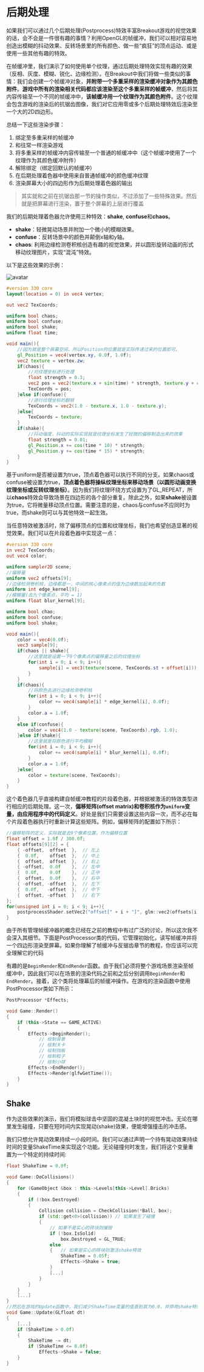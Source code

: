 # 后期处理

​		如果我们可以通过几个后期处理(Postprocess)特效丰富Breakout游戏的视觉效果的话，会不会是一件很有趣的事情？利用OpenGL的帧缓冲，我们可以相对容易地创造出模糊的抖动效果、反转场景里的所有颜色、做一些“疯狂”的顶点运动、或是使用一些其他有趣的特效。

​		在帧缓冲里，我们演示了如何使用单个纹理，通过后期处理特效实现有趣的效果（反相、灰度、模糊、锐化、边缘检测）。在Breakout中我们将做一些类似的事情：我们会创建一个帧缓冲对象，**并附带一个多重采样的渲染缓冲对象作为其颜色附件**。**游戏中所有的渲染相关代码都应该渲染至这个多重采样的帧缓冲**，然后将其内容传输至一个不同的帧缓冲中，**该帧缓冲用一个纹理作为其颜色附件**。这个纹理会包含游戏的渲染后的抗锯齿图像，我们对它应用零或多个后期处理特效后渲染至一个大的2D四边形。

总结一下这些渲染步骤：

1. 绑定至多重采样的帧缓冲
2. 和往常一样渲染游戏
3. 将多重采样的帧缓冲内容传输至一个普通的帧缓冲中（这个帧缓冲使用了一个纹理作为其颜色缓冲附件）
4. 解除绑定（绑定回默认的帧缓冲）
5. 在后期处理着色器中使用来自普通帧缓冲的颜色缓冲纹理
6. 渲染屏幕大小的四边形作为后期处理着色器的输出

> 其实就和之前在抗锯齿那一节的操作类似，不过添加了一些特殊效果。然后就是把屏幕进行渲染，置于整个屏幕的上层进行覆盖

我们的后期处理着色器允许使用三种特效：**shake**, **confuse**和**chaos**。

- **shake**：轻微晃动场景并附加一个微小的模糊效果。
- **confuse**：反转场景中的颜色并颠倒x轴和y轴。
- **chaos**: 利用边缘检测卷积核创造有趣的视觉效果，并以圆形旋转动画的形式移动纹理图片，实现“混沌”特效。

以下是这些效果的示例：

![avatar](../../image/postprocessing_effects.png)

```glsl
#version 330 core
layout(location = 0) in vec4 vertex;

out vec2 TexCoords;

uniform bool chaos;
uniform bool confuse;
uniform bool shake;
uniform float time;

void main(){
  	//因为就是整个屏幕空间，所以Position的位置就是实际传递过来的位置即可。
  	gl_Position = vec4(vertex.xy, 0.0f, 1.0f);
  	vec2 texture = vertex.zw;
  	if(chaos){
      	//对纹理坐标进行处理
      	float strength = 0.3;
      	vec2 pos = vec2(texture.x + sin(time) * strength, texture.y + cos(time) * strength);
      	TexCoords = pos;
    }else if(confuse){
      	//进行纹理坐标的翻转
      	TexCoords = vec2(1.0 - texture.x, 1.0 - texture.y);
    }else{
      	TexCoords = texture;
    }
  	if(shake){
      	//抖动强度，抖动的实际实现就是纹理坐标发生了轻微的偏移制造出来的效果
      	float strength = 0.01;
      	gl_Position.x += cos(time * 10) * strength; 
      	gl_Position.y += cos(time * 15) * strength;
    }
}
```

​		基于uniform是否被设置为true，顶点着色器可以执行不同的分支。如果chaos或confuse被设置为true，**顶点着色器将操纵纹理坐标来移动场景（以圆形动画变换纹理坐标或反转纹理坐标）**。因为我们将纹理环绕方式设置为了GL_REPEAT，所以**chaos**特效会导致场景在四边形的各个部分重复。除此之外，如果**shake**被设置为true，它将微量移动顶点位置。需要注意的是，chaos与confuse不应同时为true，而shake则可以与其他特效一起生效。

​		当任意特效被激活时，除了偏移顶点的位置和纹理坐标，我们也希望创造显著的视觉效果。我们可以在片段着色器中实现这一点：

```glsl
#version 330 core
in vec2 TexCoords;
out vec4 color;

uniform sampler2D scene;
//偏移量
uniform vec2 offsets[9];
//边缘检测卷积核，边缘都是一，中间的核心像素点的值为边缘数加起来的负数
uniform int edge_kernel[9];
//模糊量(去九个像素点，平均 = 1)
uniform float blur_kernel[9];

uniform bool chao;
uniform bool confuse;
uniform bool shake;

void main(){
  	color = vec4(0.0f);
  	vec3 sample[9];
  	if(chaos || shake){
      	//这里就是设置一下9个像素点的偏移量之后的纹理坐标
      	for(int i = 0; i < 9; i++){
          	sample[i] = vec3(texture(scene, TexCoords.st + offset[i]));
        }
  	}
    if(chaos){
      	//将颜色去进行边缘检测卷积核
        for(int i = 0; i < 9; i++){
            color += vec4(sample[i] * edge_kernel[i], 0.0f);
        }
        color.a = 1.0f;
    }
    else if(confuse){
        color = vec4(1.0 - texture(scene, TexCoords).rgb, 1.0);
    }else if(shake){
      	//这里就是将颜色进行平均模糊
      	for(int i = 0; i < 9; i++){
          	color += vec4(sample[i] * blur_kernel[i], 0.0f);
        }
      	color.a = 1.0f;
    }else{
      	color = texture(scene, TexCoords);
    }
}
```

​		这个着色器几乎直接构建自帧缓冲教程的片段着色器，并根据被激活的特效类型进行相应的后期处理。这一次，**偏移矩阵(offset matrix)和卷积核作为`uniform`变量，由应用程序中的代码定义**。好处是我们只需要设置这些内容一次，而不必在每个片段着色器执行时重新计算这些矩阵。例如，偏移矩阵的配置如下所示：

```c++
//偏移矩阵的定义，实际就是去9个像素位置，作为偏移位置
float offset = 1.0f / 300.0f;
float offsets[9][2] = {
    { -offset,  offset  },  // 左上
    {  0.0f,    offset  },  // 中上
    {  offset,  offset  },  // 右上
    { -offset,  0.0f    },  // 左中
    {  0.0f,    0.0f    },  // 正中
    {  offset,  0.0f    },  // 右中
    { -offset, -offset  },  // 左下
    {  0.0f,   -offset  },  // 中下
    {  offset, -offset  }   // 右下
};
for(unsigned int i = 0; i < 9; i++){
    postprocessShader.setVec2("offset[" + i + "]", glm::vec2(offsets[i][0], offsets[i][1]));
} 
```

​		由于所有管理帧缓冲器的概念已经在之前的教程中有过广泛的讨论，所以这次我不会深入其细节。下面是PostProcessor类的代码，它管理初始化，读写帧缓冲并将一个四边形渲染至屏幕。如果你理解了帧缓冲与反锯齿章节的教程，你应该可以完全理解它的代码

​		有趣的是`BeginRender`和`EndRender`函数。由于我们必须将整个游戏场景渲染至帧缓冲中，因此我们可以在场景的渲染代码之前和之后分别调用`BeginRender`和`EndRender`。接着，这个类将处理幕后的帧缓冲操作。在游戏的渲染函数中使用PostProcessor类如下所示：

```c++
PostProcessor *Effects;

void Game::Render()
{
    if (this->State == GAME_ACTIVE)
    {
        Effects->BeginRender();
            // 绘制背景
            // 绘制关卡
            // 绘制挡板
            // 绘制粒子
            // 绘制小球
        Effects->EndRender();
        Effects->Render(glfwGetTime());
    }
}
```

## Shake 

​		作为这些效果的演示，我们将模拟球击中坚固的混凝土块时的视觉冲击。无论在哪里发生碰撞，只要在短时间内实现晃动(shake)效果，便能增强撞击的冲击感。

​		我们只想允许晃动效果持续一小段时间。我们可以通过声明一个持有晃动效果持续时间的变量ShakeTime来实现这个功能。无论碰撞何时发生，我们将这个变量重置为一个特定的持续时间:

```c++
float ShakeTime = 0.0f;  

void Game::DoCollisions()
{
    for (GameObject &box : this->Levels[this->Level].Bricks)
    {
        if (!box.Destroyed)
        {
            Collision collision = CheckCollision(*Ball, box);
            if (std::get<0>(collision)) // 如果发生了碰撞
            {
                // 如果不是实心的砖块则摧毁
                if (!box.IsSolid)
                    box.Destroyed = GL_TRUE;
                else
                {   // 如果是实心的砖块则激活shake特效
                    ShakeTime = 0.05f;
                    Effects->Shake = true;
                }
                [...]
            }
        }    
    }
    [...]
}  
//然后在游戏的Update函数中，我们减少ShakeTime变量的值直到其为0.0，并停用shake特效。
void Game::Update(GLfloat dt)
{
    [...]
    if (ShakeTime > 0.0f)
    {
        ShakeTime -= dt;
        if (ShakeTime <= 0.0f)
            Effects->Shake = false;
    }
}  
```

